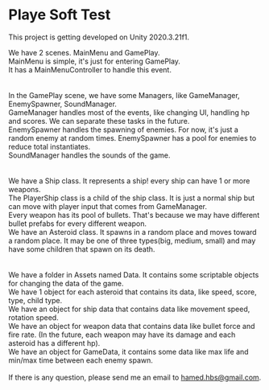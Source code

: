 # Playe Soft Test

This project is getting developed on Unity 2020.3.21f1.

We have 2 scenes. MainMenu and GamePlay.\
MainMenu is simple, it's just for entering GamePlay.\
It has a MainMenuController to handle this event.\
\
\
In the GamePlay scene, we have some Managers, like GameManager, EnemySpawner, SoundManager.\
GameManager handles most of the events, like changing UI, handling hp and scores. We can separate these tasks in the future.\
EnemySpawner handles the spawning of enemies. For now, it's just a random enemy at random times. EnemySpawner has a pool for enemies to reduce total instantiates.\
SoundManager handles the sounds of the game.\
\
\
We have a Ship class. It represents a ship! every ship can have 1 or more weapons.\
The PlayerShip class is a child of the ship class. It is just a normal ship but can move with player input that comes from GameManager.\
Every weapon has its pool of bullets. That's because we may have different bullet prefabs for every different weapon.\
We have an Asteroid class. It spawns in a random place and moves toward a random place. It may be one of three types(big, medium, small) and may have some children that spawn on its death.\
\
\
We have a folder in Assets named Data. It contains some scriptable objects for changing the data of the game.\
We have 1 object for each asteroid that contains its data, like speed, score, type, child type.\
We have an object for ship data that contains data like movement speed, rotation speed.\
We have an object for weapon data that contains data like bullet force and fire rate. (In the future, each weapon may have its damage and each asteroid has a different hp).\
We have an object for GameData, it contains some data like max life and min/max time between each enemy spawn.\
\
If there is any question, please send me an email to hamed.hbs@gmail.com.
